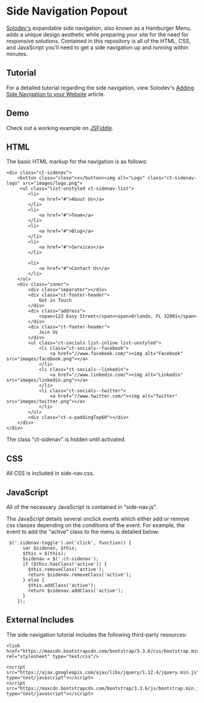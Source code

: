 # Side Navigation Popout

[Solodev's](https://www.solodev.com/) expandable side navigation, also known as a Hamburger Menu, adds a unique design aesthetic while preparing your site for the need for responsive solutions. Contained in this repository is all of the HTML, CSS, and JavaScript you'll need to get a side navigation up and running within minutes.


## Tutorial

For a detailed tutorial regarding the side navigation, view Solodev's [Adding Side Navigation to your Website](https://www.solodev.com/blog/web-design/adding-side-navigation-to-your-website.stml) article.

## Demo

Check out a working example on [JSFiddle](https://jsfiddle.net/solodev/xyypctoz/).

## HTML

The basic HTML markup for the navigation is as follows:
```
<div class="ct-sidenav">
	<button class="close">x</button><img alt="Logo" class="ct-sidenav-logo" src="images/logo.png">
	 <ul class="list-unstyled ct-sidenav-list">
		<li>
			<a href="#">About Us</a>
		</li>
		<li>
			<a href="#">Team</a>
		</li>
		<li>
			<a href="#">Blog</a>
		</li>           
		<li>
			<a href="#">Services</a>
		</li>

		<li>
			<a href="#">Contact Us</a>
		</li>
	</ul>
	<div class="inner">
		<div class="separator"></div>
		<div class="ct-footer-header">
			Get in Touch
		</div>
		<div class="address">
			<span>123 Easy Street</span><span>Orlando, FL 32801</span>
		</div>
		<div class="ct-footer-header">
			Join Us
		</div>
		<ul class="ct-socials list-inline list-unstyled">
			<li class="ct-socials--facebook">
				<a href="//www.facebook.com/"><img alt="Facebook" src="images/facebook.png"></a>
			</li>
			<li class="ct-socials--linkedin">
				<a href="//www.linkedin.com/"><img alt="Linkedin" src="images/linkedin.png"></a>
			</li>
			<li class="ct-socials--twitter">
				<a href="//www.twitter.com/"><img alt="Twitter" src="images/twitter.png"></a>
			</li>
		</ul>
		<div class="ct-u-paddingTop60"></div>
	</div>
</div>  
```

The class "ct-sidenav" is hidden until activated.

## CSS

All CSS is included in side-nav.css.

## JavaScript

All of the necessary JavaScript is contained in "side-nav.js".

The JavaScript details several onclick events which either add or remove css classes depending on the conditions of the event. For example, the event to add the "active" class to the menu is detailed below:
```
 $('.sidenav-toggle').on('click', function() {
      var $sidenav, $this;
      $this = $(this);
      $sidenav = $('.ct-sidenav');
      if ($this.hasClass('active')) {
        $this.removeClass('active');
        return $sidenav.removeClass('active');
      } else {
        $this.addClass('active');
        return $sidenav.addClass('active');
      }
    });
```

## External Includes

The side navigation tutorial includes the following third-party resources:
```
<link href="https://maxcdn.bootstrapcdn.com/bootstrap/3.3.6/css/bootstrap.min.css" rel="stylesheet" type="text/css"/>
	
<script src="https://ajax.googleapis.com/ajax/libs/jquery/1.12.4/jquery.min.js" type="text/javascript"></script>
<script src="https://maxcdn.bootstrapcdn.com/bootstrap/3.3.6/js/bootstrap.min.js" type="text/javascript"></script>
```
